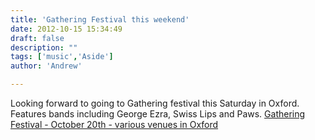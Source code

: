 ```yaml
---
title: 'Gathering Festival this weekend'
date: 2012-10-15 15:34:49
draft: false
description: ""
tags: ['music','Aside']
author: 'Andrew'

---
```


Looking forward to going to Gathering festival this Saturday in Oxford. Features bands including George Ezra, Swiss Lips and Paws. [Gathering Festival - October 20th - various venues in Oxford](http://gatheringfestival.tumblr.com/)
